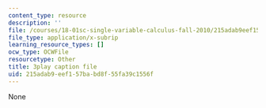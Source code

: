 ```yaml
---
content_type: resource
description: ''
file: /courses/18-01sc-single-variable-calculus-fall-2010/215adab9eef157babd8f55fa39c1556f_9v25gg2qJYE.vtt
file_type: application/x-subrip
learning_resource_types: []
ocw_type: OCWFile
resourcetype: Other
title: 3play caption file
uid: 215adab9-eef1-57ba-bd8f-55fa39c1556f
---
```

None

